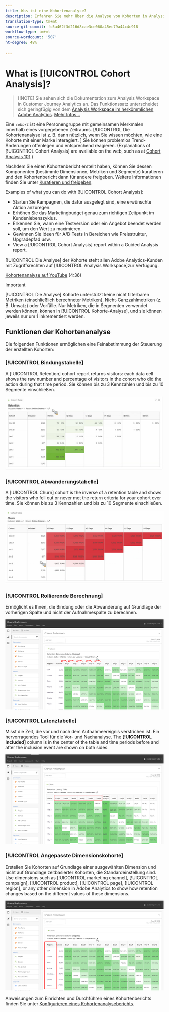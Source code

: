 ```yaml
---
title: Was ist eine Kohortenanalyse?
description: Erfahren Sie mehr über die Analyse von Kohorten in Analysis Workspace
translation-type: tm+mt
source-git-commit: fc5a462f3d216d8cae3ce060a45ec79a44c4c918
workflow-type: tm+mt
source-wordcount: '507'
ht-degree: 48%

---
```



# What is [!UICONTROL Cohort Analysis]?

>[!NOTE] Sie sehen sich die Dokumentation zum Analysis Workspace in Customer Journey Analytics an. Das Funktionssatz unterscheidet sich geringfügig von dem [Analysis Workspace im herkömmlichen Adobe Analytics](https://docs.adobe.com/content/help/de-DE/analytics/analyze/analysis-workspace/home.html). [Mehr Infos...](/help/getting-started/cja-aa.md)

Eine *`cohort`* ist eine Personengruppe mit gemeinsamen Merkmalen innerhalb eines vorgegebenen Zeitraums. [!UICONTROL Die Kohortenanalyse ist z. B. dann nützlich, wenn Sie wissen möchten, wie eine Kohorte mit einer Marke interagiert. ] Sie können problemlos Trend-Änderungen offenlegen und entsprechend reagieren. (Explanations of [!UICONTROL Cohort Analysis] are available on the web, such as at [Cohort Analysis 101](https://en.wikipedia.org/wiki/Cohort_analysis).)

Nachdem Sie einen Kohortenbericht erstellt haben, können Sie dessen Komponenten (bestimmte Dimensionen, Metriken und Segmente) kuratieren und den Kohortenbericht dann für andere freigeben. Weitere Informationen finden Sie unter [Kuratieren und freigeben](/help/analysis-workspace/curate-share/curate.md).

Examples of what you can do with [!UICONTROL Cohort Analysis]:

* Starten Sie Kampagnen, die dafür ausgelegt sind, eine erwünschte Aktion anzuregen.
* Erhöhen Sie das Marketingbudget genau zum richtigen Zeitpunkt im Kundenlebenszyklus.
* Erkennen Sie, wann eine Testversion oder ein Angebot beendet werden soll, um den Wert zu maximieren.
* Gewinnen Sie Ideen für A/B-Tests in Bereichen wie Preisstruktur, Upgradepfad usw.
* View a [!UICONTROL Cohort Analysis] report within a Guided Analysis report.

[!UICONTROL Die Analyse] der Kohorte steht allen Adobe Analytics-Kunden mit Zugriffsrechten auf [!UICONTROL Analysis Workspace]zur Verfügung.

[Kohortenanalyse auf YouTube](https://www.youtube.com/watch?v=kqOIYrvV-co&amp;index=45&amp;list=PL2tCx83mn7GuNnQdYGOtlyCu0V5mEZ8sS) (4:36)

>[!IMPORTANT]
>
>[!UICONTROL Die Analyse] Kohorte unterstützt keine nicht filterbaren Metriken (einschließlich berechneter Metriken), Nicht-Ganzzahlmetriken (z. B. Umsatz) oder Vorfälle. Nur Metriken, die in Segmenten verwendet werden können, können in
>[!UICONTROL Kohorte-Analyse], und sie können jeweils nur um 1 inkrementiert werden.

## Funktionen der Kohortenanalyse

Die folgenden Funktionen ermöglichen eine Feinabstimmung der Steuerung der erstellten Kohorten:

### [!UICONTROL Bindungstabelle]

A [!UICONTROL Retention] cohort report returns visitors: each data cell shows the raw number and percentage of visitors in the cohort who did the action during that time period. Sie können bis zu 3 Kennzahlen und bis zu 10 Segmente einschließen.

![](assets/retention-report.png)

### [!UICONTROL Abwanderungstabelle]

A [!UICONTROL Churn] cohort is the inverse of a retention table and shows the visitors who fell out or never met the return criteria for your cohort over time. Sie können bis zu 3 Kennzahlen und bis zu 10 Segmente einschließen.

![](assets/churn-report.png)

### [!UICONTROL Rollierende Berechnung]

Ermöglicht es Ihnen, die Bindung oder die Abwanderung auf Grundlage der vorherigen Spalte und nicht der Aufnahmespalte zu berechnen.

![](assets/cohort-rolling-calculation.png)

### [!UICONTROL Latenztabelle]

Misst die Zeit, die vor und nach dem Aufnahmeereignis verstrichen ist. Ein hervorragendes Tool für die Vor- und Nachanalyse. The **[!UICONTROL Included]** column is in the center of the table and time periods before and after the inclusion event are shown on both sides.

![](assets/cohort-latency.png)

### [!UICONTROL Angepasste Dimensionskohorte]

Erstellen Sie Kohorten auf Grundlage einer ausgewählten Dimension und nicht auf Grundlage zeitbasierter Kohorten, die Standardeinstellung sind. Use dimensions such as [!UICONTROL marketing channel], [!UICONTROL campaign], [!UICONTROL product], [!UICONTROL page], [!UICONTROL region], or any other dimension in Adobe Analytics to show how retention changes based on the different values of these dimensions.

![](assets/cohort-customizable-cohort-row.png)

Anweisungen zum Einrichten und Durchführen eines Kohortenberichts finden Sie unter [Konfigurieren eines Kohortenanalyseberichts](/help/analysis-workspace/visualizations/cohort-table/t-cohort.md).

